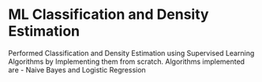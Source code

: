 # ML Classification and Density Estimation 
 Performed Classification and Density Estimation using Supervised Learning Algorithms by Implementing them from scratch. Algorithms implemented are - Naive Bayes and Logistic Regression
